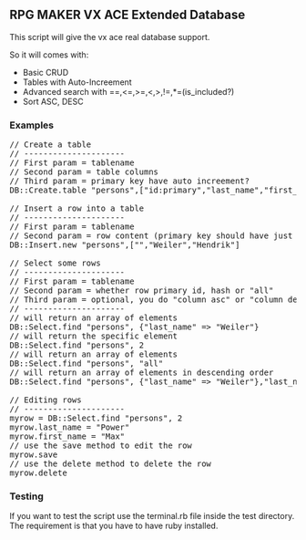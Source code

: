 ## RPG MAKER VX ACE Extended Database

This script will give the vx ace real database support.

So it will comes with:
* Basic CRUD
* Tables with Auto-Increement
* Advanced search with ==,<=,>=,<,>,!=,*=(is_included?)
* Sort ASC, DESC

### Examples

<pre>
// Create a table
// ---------------------
// First param = tablename
// Second param = table columns
// Third param = primary key have auto increement?
DB::Create.table "persons",["id:primary","last_name","first_name","age"],true

// Insert a row into a table
// ---------------------
// First param = tablename
// Second param = row content (primary key should have just an empty string)
DB::Insert.new "persons",["","Weiler","Hendrik"]

// Select some rows
// ---------------------
// First param = tablename
// Second param = whether row primary id, hash or "all"
// Third param = optional, you do "column asc" or "column desc" 
// ---------------------
// will return an array of elements
DB::Select.find "persons", {"last_name" => "Weiler"}
// will return the specific element
DB::Select.find "persons", 2
// will return an array of elements
DB::Select.find "persons", "all"
// will return an array of elements in descending order
DB::Select.find "persons", {"last_name" => "Weiler"},"last_name desc"

// Editing rows
// ---------------------
myrow = DB::Select.find "persons", 2
myrow.last_name = "Power"
myrow.first_name = "Max"
// use the save method to edit the row
myrow.save
// use the delete method to delete the row
myrow.delete
</pre>

### Testing

If you want to test the script use the terminal.rb file inside the test directory.
The requirement is that you have to have ruby installed.